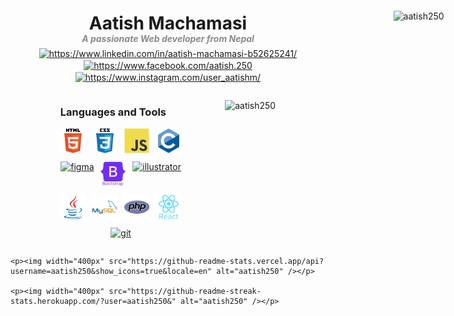 <div class="wrapper">
<h1 align="center" style="line-height: 10px; padding-top: 20px;">Aatish Machamasi</h1>
<h3 align="center" style="opacity: 0.5; line-height: 0px; font-size: 14px;"><i>A passionate Web developer from Nepal</i></h3>
<p align="center">
<a href="https://linkedin.com/in/https://www.linkedin.com/in/aatish-machamasi-b52625241/" target="blank"><img align="center" src="https://raw.githubusercontent.com/rahuldkjain/github-profile-readme-generator/master/src/images/icons/Social/linked-in-alt.svg" alt="https://www.linkedin.com/in/aatish-machamasi-b52625241/" height="30" width="40" /></a>
<a href="https://fb.com/https://www.facebook.com/aatish.250" target="blank"><img align="center" src="https://raw.githubusercontent.com/rahuldkjain/github-profile-readme-generator/master/src/images/icons/Social/facebook.svg" alt="https://www.facebook.com/aatish.250" height="30" width="40" /></a>
<a href="https://instagram.com/https://www.instagram.com/user_aatishm/" target="blank"><img align="center" src="https://raw.githubusercontent.com/rahuldkjain/github-profile-readme-generator/master/src/images/icons/Social/instagram.svg" alt="https://www.instagram.com/user_aatishm/" height="30" width="40" /></a>
</p>

<p align="center" style="position: absolute; top: 2%; right:4%;"> <img src="https://komarev.com/ghpvc/?username=aatish250&label=Profile%20views&color=0e75b6&style=flat" alt="aatish250" /> </p>

<section style="display: flex; justify-content: space-evenly; flex-wrap: wrap; padding: 0 10px;">
<div class="language" style="width: clamp(150px, 40%, 500px)">
    <h3>Languages and Tools</h3>
    <p style="display: flex; flex-wrap: wrap; justify-content: space-around; gap: 10px;">
        <a href="https://www.w3.org/html/" target="_blank" rel="noreferrer">
            <img src="https://raw.githubusercontent.com/devicons/devicon/master/icons/html5/html5-original-wordmark.svg" alt="html5" width="40" height="40"/>
        </a>
        <a href="https://www.w3schools.com/css/" target="_blank" rel="noreferrer">
            <img src="https://raw.githubusercontent.com/devicons/devicon/master/icons/css3/css3-original-wordmark.svg" alt="css3" width="40" height="40"/>
        </a>
        <a href="https://developer.mozilla.org/en-US/docs/Web/JavaScript" target="_blank" rel="noreferrer">
            <img src="https://raw.githubusercontent.com/devicons/devicon/master/icons/javascript/javascript-original.svg" alt="javascript" width="40" height="40"/>
        </a>
        <a href="https://www.cprogramming.com/" target="_blank" rel="noreferrer">
            <img src="https://raw.githubusercontent.com/devicons/devicon/master/icons/c/c-original.svg" alt="c" width="40" height="40"/>
        </a>
        <a href="https://www.figma.com/" target="_blank" rel="noreferrer">
            <img src="https://www.vectorlogo.zone/logos/figma/figma-icon.svg" alt="figma" width="40" height="40"/>
        </a>
        <a href="https://getbootstrap.com" target="_blank" rel="noreferrer">
            <img src="https://raw.githubusercontent.com/devicons/devicon/master/icons/bootstrap/bootstrap-plain-wordmark.svg" alt="bootstrap" width="40" height="40"/>
        </a>
        <a href="https://www.adobe.com/in/products/illustrator.html" target="_blank" rel="noreferrer">
            <img src="https://www.vectorlogo.zone/logos/adobe_illustrator/adobe_illustrator-icon.svg" alt="illustrator" width="40" height="40"/>
        </a>
        <a href="https://www.java.com" target="_blank" rel="noreferrer">
            <img src="https://raw.githubusercontent.com/devicons/devicon/master/icons/java/java-original.svg" alt="java" width="40" height="40"/>
        </a>
        <a href="https://www.mysql.com/" target="_blank" rel="noreferrer">
            <img src="https://raw.githubusercontent.com/devicons/devicon/master/icons/mysql/mysql-original-wordmark.svg" alt="mysql" width="40" height="40"/>
        </a>
        <a href="https://www.php.net" target="_blank" rel="noreferrer">
            <img src="https://raw.githubusercontent.com/devicons/devicon/master/icons/php/php-original.svg" alt="php" width="40" height="40"/>
        </a>
        <a href="https://reactjs.org/" target="_blank" rel="noreferrer">
            <img src="https://raw.githubusercontent.com/devicons/devicon/master/icons/react/react-original-wordmark.svg" alt="react" width="40" height="40"/>
        </a>
        <a href="https://git-scm.com/" target="_blank" rel="noreferrer">
            <img src="https://www.vectorlogo.zone/logos/git-scm/git-scm-icon.svg" alt="git" width="40" height="40"/>
        </a>
    </p>
</div>
<p ><img style="width: clamp(250px, 100%, 350px)" src="https://github-readme-stats.vercel.app/api/top-langs?username=aatish250&show_icons=true&locale=en&layout=compact" alt="aatish250" /></p>
</section>

<div class="status" style="display: flex; justify-content: space-evenly; flex-wrap: wrap;">
    
    <p><img width="400px" src="https://github-readme-stats.vercel.app/api?username=aatish250&show_icons=true&locale=en" alt="aatish250" /></p>
    
    <p><img width="400px" src="https://github-readme-streak-stats.herokuapp.com/?user=aatish250&" alt="aatish250" /></p>
</div>

</div>
